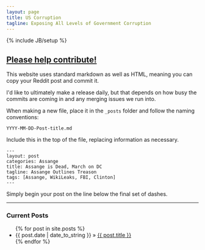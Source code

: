 ```yaml
---
layout: page
title: US Corruption
tagline: Exposing All Levels of Government Corruption
---
```

{% include JB/setup %}
## [Please help contribute!](https://github.com/uscorruption/uscorruption.github.io)


This website uses standard markdown as well as HTML, meaning you can copy your Reddit post and commit it.

I'd like to ultimately make a release daily, but that depends on how busy the commits are coming in and any merging issues we run into.

When making a new file, place it in the `_posts` folder and follow the naming conventions:

`YYYY-MM-DD-Post-title.md`

Include this in the top of the file, replacing information as necessary.


    ---
    layout: post
    categories: Assange
    title: Assange is Dead, March on DC
    tagline: Assange Outlines Treason
    tags: [Assange, WikiLeaks, FBI, Clinton]
    ---


Simply begin your post on the line below the final set of dashes.

_____

### Current Posts

<ul class="posts">
  {% for post in site.posts %}
    <li><span>{{ post.date | date_to_string }}</span> &raquo; <a href="{{ BASE_PATH }}{{ post.url }}">{{ post.title }}</a></li>
  {% endfor %}
</ul>
